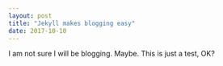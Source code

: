 ```yaml
---
layout: post
title: "Jekyll makes blogging easy"
date: 2017-10-10
---
```


I am not sure I will be blogging. Maybe. This is just a test, OK?
